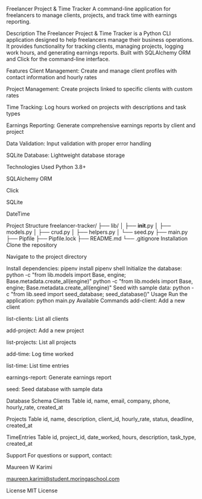 Freelancer Project & Time Tracker
A command-line application for freelancers to manage clients, projects, and track time with earnings reporting.

Description
The Freelancer Project & Time Tracker is a Python CLI application designed to help freelancers manage their business operations. It provides functionality for tracking clients, managing projects, logging work hours, and generating earnings reports. Built with SQLAlchemy ORM and Click for the command-line interface.

Features
Client Management: Create and manage client profiles with contact information and hourly rates

Project Management: Create projects linked to specific clients with custom rates

Time Tracking: Log hours worked on projects with descriptions and task types

Earnings Reporting: Generate comprehensive earnings reports by client and project

Data Validation: Input validation with proper error handling

SQLite Database: Lightweight database storage

Technologies Used
Python 3.8+

SQLAlchemy ORM

Click

SQLite

DateTime

Project Structure
freelancer-tracker/
├── lib/
│   ├── __init__.py
│   ├── models.py
│   ├── crud.py
│   ├── helpers.py
│   └── seed.py
├── main.py
├── Pipfile
├── Pipfile.lock
├── README.md
└── .gitignore
Installation
Clone the repository

Navigate to the project directory

Install dependencies:
pipenv install
pipenv shell
Initialize the database:
python -c "from lib.models import Base, engine; Base.metadata.create_all(engine)"
python -c "from lib.models import Base, engine; Base.metadata.create_all(engine)"
Seed with sample data:
python -c "from lib.seed import seed_database; seed_database()"
Usage
Run the application:
python main.py
Available Commands
add-client: Add a new client

list-clients: List all clients

add-project: Add a new project

list-projects: List all projects

add-time: Log time worked

list-time: List time entries

earnings-report: Generate earnings report

seed: Seed database with sample data

Database Schema
Clients Table
id, name, email, company, phone, hourly_rate, created_at

Projects Table
id, name, description, client_id, hourly_rate, status, deadline, created_at

TimeEntries Table
id, project_id, date_worked, hours, description, task_type, created_at

Support
For questions or support, contact:

Maureen W Karimi

maureen.karimi@student.moringaschool.com

License
MIT License

